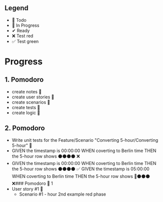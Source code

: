 ## Legend

- 📃 Todo
- 🚧 In Progress
- ✔ Ready
- ❌ Test red
- ✅ Test green

# Progress

## 1. Pomodoro
- create notes 📃
- create user stories 📃
- create scenarios 📃
- create tests 📃
- create logic 📃

## 2. Pomodoro
- Write unit tests for the Feature/Scenario "Converting 5-hour/Converting 5-hour" 🚧
- GIVEN the timestamp is 00:00:00 WHEN coverting to Berlin time THEN the 5-hour row shows ⚫⚫⚫⚫ ❌
- GIVEN the timestamp is 00:00:00 WHEN coverting to Berlin time THEN the 5-hour row shows ⚫⚫⚫⚫ ✅
GIVEN the timestamp is 05:00:00 WHEN coverting to Berlin time THEN the 5-hour row shows 🔴⚫⚫⚫ ❌### Pomodoro 🍅 1
- User story #1 🚧
  - Scenario #1 - hour 2nd example red phase
